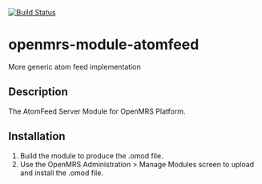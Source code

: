 [![Build Status](https://travis-ci.org/openmrs/openmrs-module-atomfeed.svg?branch=master)](https://travis-ci.org/openmrs/openmrs-module-atomfeed)

# openmrs-module-atomfeed
More generic atom feed implementation

Description
-----------
The AtomFeed Server Module for OpenMRS Platform.

Installation
------------
1. Build the module to produce the .omod file.
2. Use the OpenMRS Administration > Manage Modules screen to upload and install the .omod file.

